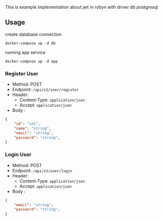 This is example implementation about jwt in robyn with driver db postgresql

## Usage
create database connection
```
docker-compose up -d db
```
running app service
```
docker-compose up -d app
```

### Register User
- Method: POST
- Endpoint: `/api/v1/user/register`
- Header:
    - Content-Type: `application/json`
    - Accept: `application/json`
- Body :
```json
{
    "id": "int",
    "name": "string",
    "email": "string",
    "password": "string",
}
```

### Login User
- Method: POST
- Endpoint: `/api/v1/user/login`
- Header:
    - Content-Type: `application/json`
    - Accept: `application/json`
- Body :
```json
{
    "email": "string",
    "password": "string",
}
```